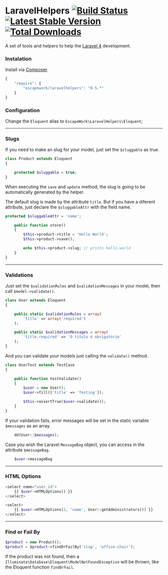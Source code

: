 # LaravelHelpers [![Build Status](https://secure.travis-ci.org/EscapeWork/LaravelHelpers.png)](http://travis-ci.org/EscapeWork/LaravelHelpers) [![Latest Stable Version](https://poser.pugx.org/escapework/laravelhelpers/v/stable.png)](https://packagist.org/packages/escapework/laravelhelpers) [![Total Downloads](https://poser.pugx.org/escapework/laravelhelpers/downloads.png)](https://packagist.org/packages/escapework/laravelhelpers)

A set of tools and helpers to help the [Laravel 4](http://laravel.com) development.

### Instalation

Install via [Composer](https://packagist.org/packages/escapework/laravelhelpers).

```javascript
{
    "require": {
        "escapework/laravelhelpers": "0.5.*"
    }
}
```

### Configuration

Change the `Eloquent` alias to `EscapeWork\LaravelHelpers\Eloquent`;

***

### Slugs

If you need to make an slug for your model, just set the `$sluggable` as true.

```php
class Product extends Eloquent
{

    protected $sluggable = true;
}
```

When executing the `save` and `update` method, the slug is going to be automatically generated by the helper.

The default slug is made by the attribute `title`. But if you have a diferent attribute, just declare the `$sluggableAttr` with the field name.

```php
protected $sluggableAttr = 'name';
```

```php
    public function store()
    {
        $this->product->title = 'Hello World';
        $this->product->save();

        echo $this->product->slug; // prints hello-world
    }
}
```

***

### Validations

Just set the `$validationRules` and `$validationMessages` in your model, then call `$model->validate()`.

```php
class User extends Eloquent
{

    public static $validationRules = array(
        'title' => array('required')
    );

    public static $validationMessages = array(
        'title.required' => 'O título é obrigatório'
    );
}
```

And you can validate your models just calling the `validate()` method.

```php
class UserTest extends TestCase
{

    public function testValidate()
    {
        $user = new User();
        $user->fill(['title' => 'Testing']);

        $this->assertTrue($user->validate());
    }
}
```

If your validation fails, error messages will be set in the static variable `$messages` as an array.

```php
    dd(User::$messages);
```

Case you wish the Laravel `MessageBag` object, you can access in the attribute `$messageBag`.

```php
    $user->messageBag
```

***

### HTML Options

```php
<select name="user_id">
    {{ $user->HTMLOptions() }}
</select>

<select>
    {{ $user->HTMLOptions(2, 'name', User::getAdministrators()) }}
</select>
```

***

### Find or Fail By

```php
$product = new Product();
$product = $product->findOrFailBy('slug', 'office-chair');
```

If the product was not found, then a `Illuminate\Database\Eloquent\ModelNotFoundException` will be thrown, like the Eloquent function `findOrFail`.